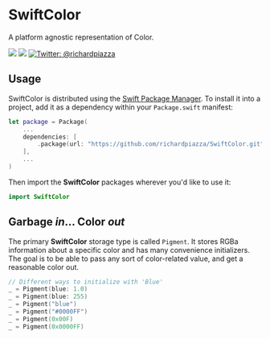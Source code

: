 # SwiftColor

A platform agnostic representation of Color.

<p>
    <img src="https://github.com/richardpiazza/SwiftColor/workflows/Swift/badge.svg?branch=main" />
    <img src="https://img.shields.io/badge/Swift-5.5-orange.svg" />
    <a href="https://twitter.com/richardpiazza">
        <img src="https://img.shields.io/badge/twitter-@richardpiazza-blue.svg?style=flat" alt="Twitter: @richardpiazza" />
    </a>
</p>

## Usage

SwiftColor is distributed using the [Swift Package Manager](https://swift.org/package-manager). To install it into a project, add it as a dependency within your `Package.swift` manifest:

```swift
let package = Package(
    ...
    dependencies: [
        .package(url: "https://github.com/richardpiazza/SwiftColor.git", .upToNextMajor(from: "0.2.0"))
    ],
    ...
)
```

Then import the **SwiftColor** packages wherever you'd like to use it:

```swift
import SwiftColor
```

## Garbage _in_... Color _out_

The primary **SwiftColor** storage type is called `Pigment`. It stores RGBa information about a specific color and has many convenience initializers.
The goal is to be able to pass any sort of color-related value, and get a reasonable color out.

 ```swift
 // Different ways to initialize with 'Blue'
 _ = Pigment(blue: 1.0)
 _ = Pigment(blue: 255)
 _ = Pigment("blue")
 _ = Pigment("#0000FF")
 _ = Pigment(0x00F)
 _ = Pigment(0x0000FF)
 ```
